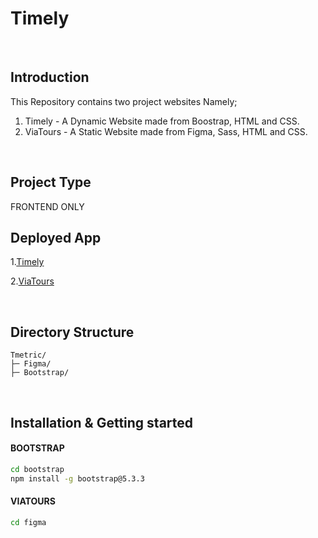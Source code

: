 # Timely
<br>

## Introduction

This Repository contains two project websites Namely;
1. Timely - A Dynamic Website made from Boostrap, HTML and CSS.
2. ViaTours - A Static Website made from Figma, Sass, HTML and CSS.
<br>

## Project Type
FRONTEND ONLY
<br>

## Deployed App
1.[Timely](https://timely-facebook-futurists-089.vercel.app/)

2.[ViaTours](https://viatours-facebook-futurists-089-2reh.vercel.app/)

<br>

## Directory Structure

```
Tmetric/
├─ Figma/
├─ Bootstrap/
```
<br>

## Installation & Getting started

#### BOOTSTRAP 

```bash
cd bootstrap
npm install -g bootstrap@5.3.3

```

#### VIATOURS
```bash
cd figma
```


